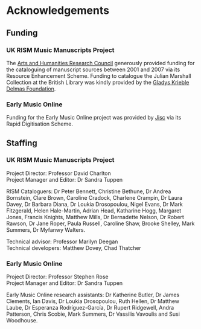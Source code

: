 # Acknowledgements  

## Funding  

### UK RISM Music Manuscripts Project  

The [Arts and Humanities Research Council](https://ahrc.ukri.org/) generously provided funding for the cataloguing of manuscript sources between 2001 and 2007 via its Resource Enhancement Scheme. Funding to catalogue the Julian Marshall Collection at the British Library was kindly provided by the [Gladys Krieble Delmas Foundation](http://delmas.org/).   

### Early Music Online  

Funding for the Early Music Online project was provided by [Jisc](https://www.jisc.ac.uk/) via its Rapid Digitisation Scheme.  

## Staffing  

### UK RISM Music Manuscripts Project  

Project Director: Professor David Charlton  
Project Manager and Editor: Dr Sandra Tuppen  

RISM Cataloguers: Dr Peter Bennett, Christine Bethune, Dr Andrea Bornstein, Clare Brown, Caroline Cradock, Charlene Crampin, Dr Laura Davey, Dr Barbara Diana, Dr Loukia Drosopoulou, Nigel Evans, Dr Mark Fitzgerald, Helen Hale-Martin, Adrian Head, Katharine Hogg, Margaret Jones, Francis Knights, Matthew Mills, Dr Bernadette Nelson, Dr Robert Rawson, Dr Jane Roper, Paula Russell, Caroline Shaw, Brooke Shelley, Mark Summers, Dr Myfanwy Walters.  

Technical advisor: Professor Marilyn Deegan  
Technical developers: Matthew Dovey, Chad Thatcher  


### Early Music Online  

Project Director: Professor Stephen Rose  
Project Manager and Editor: Dr Sandra Tuppen  

Early Music Online research assistants: Dr Katherine Butler, Dr James Clements, Ian Davis, Dr Loukia Drosopoulou, Ruth Hellen, Dr Matthew Laube, Dr Esperanza Rodríguez-García, Dr Rupert Ridgewell, Andra Patterson, Chris Scobie, Mark Summers, Dr Vassilis Vavoulis and Susi Woodhouse.   
